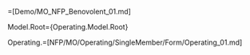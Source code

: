 =[Demo/MO_NFP_Benovolent_01.md]

Model.Root={Operating.Model.Root}

Operating.=[NFP/MO/Operating/SingleMember/Form/Operating_01.md]